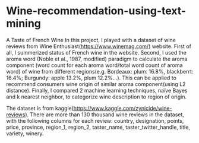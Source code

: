 # Wine-recommendation-using-text-mining

A Taste of French Wine
In this project, I played with a dataset of wine reviews from Wine Enthusiast(https://www.winemag.com/) website. First of all, I summerized status of French wine in the website. Second, I used the aroma word (Noble et al., 1987, modified) paradigm to calculate the aroma component (word count for each aroma word/total word count of aroma word) of wine from different regions(e.g. Bordeaux: plum: 16.8%, blackberrt: 16.4%; Burgundy: apple 13.2%, plum 12.2%...). This can be applied to recommend consumers wine origin of similar aroma component(using L2 distance). Finally, I compared 2 machine learning techniques, naïve Bayes and k nearest neighbor, to categorize wine description to region of origin.

The dataset is from kaggle(https://www.kaggle.com/zynicide/wine-reviews). There are more than 130 thousand wine reviews in the dataset, with the following columns for each review: country, designation, points, price, province, region_1, region_2, taster_name, taster_twitter_handle, title, variety, winery.
